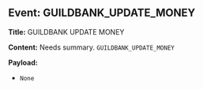 ## Event: GUILDBANK_UPDATE_MONEY

**Title:** GUILDBANK UPDATE MONEY

**Content:**
Needs summary.
`GUILDBANK_UPDATE_MONEY`

**Payload:**
- `None`